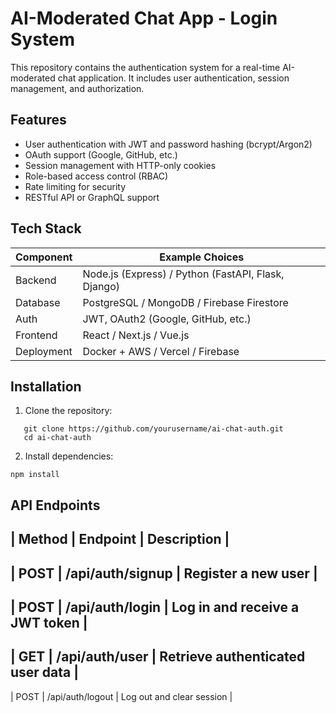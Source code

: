 # AI-Moderated Chat App - Login System

This repository contains the authentication system for a real-time AI-moderated chat application. It includes user authentication, session management, and authorization.

## Features

- User authentication with JWT and password hashing (bcrypt/Argon2)
- OAuth support (Google, GitHub, etc.)
- Session management with HTTP-only cookies
- Role-based access control (RBAC)
- Rate limiting for security
- RESTful API or GraphQL support

## Tech Stack

| Component   | Example Choices |
|------------|----------------|
| Backend    | Node.js (Express) / Python (FastAPI, Flask, Django) |
| Database   | PostgreSQL / MongoDB / Firebase Firestore |
| Auth       | JWT, OAuth2 (Google, GitHub, etc.) |
| Frontend   | React / Next.js / Vue.js |
| Deployment | Docker + AWS / Vercel / Firebase |

## Installation

1. Clone the repository:
```
   git clone https://github.com/yourusername/ai-chat-auth.git
   cd ai-chat-auth
```
2. Install dependencies:
```
npm install
```

API Endpoints
------------------------------------
| Method	| Endpoint	| Description |
--------------------------------------------------
| POST	| /api/auth/signup	| Register a new user |
------------------------------------------------------------
| POST	| /api/auth/login	| Log in and receive a JWT token |
------------------------------------------------------------
| GET	| /api/auth/user	| Retrieve authenticated user data |
---------------------------------------------------------
| POST	| /api/auth/logout	| Log out and clear session |


